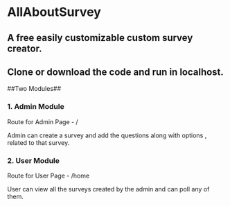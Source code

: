 # AllAboutSurvey
A free easily customizable custom survey creator.
-----------------------------------------------------------------------------
Clone or download the code and run in localhost.
-----------------------------------------------------------------------------
##Two Modules##

### 1. Admin Module 

Route for Admin Page - /

Admin can create a survey and add the questions along with options , related to that survey.

### 2. User Module ###

Route for User Page - /home

User can view all the surveys created by the admin and can poll any of them.


